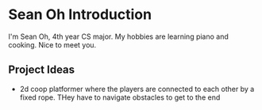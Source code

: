 # Sean Oh Introduction 

I'm Sean Oh, 4th year CS major. My hobbies are learning piano and cooking. Nice to meet you.

## Project Ideas

- 2d coop platformer where the players are connected to each other by a fixed rope. THey have to navigate obstacles to get to the end